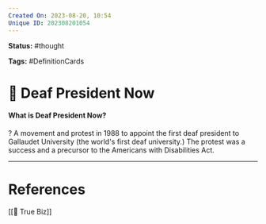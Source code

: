 ```yaml
---
Created On: 2023-08-20, 10:54
Unique ID: 202308201054
---
```

**Status:** #thought 

**Tags:** #DefinitionCards 

# 🙉 Deaf President Now

#### What is Deaf President Now?
?
A movement and protest in 1988 to appoint the first deaf president to Gallaudet University (the world's first deaf university.)
The protest was a success and a precursor to the Americans with Disabilities Act. 
<!--SR:!2023-10-14,18,210-->


---
# References
[[🙉 True Biz]]
